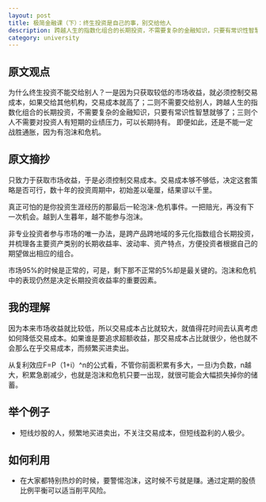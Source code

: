 ```yaml
---
layout: post
title: 极简金融课（下）：终生投资是自己的事，别交给他人
description: 跨越人生的指数化组合的长期投资，不需要复杂的金融知识，只要有常识性智慧就够了
category: university
---
```


## 原文观点
为什么终生投资不能交给别人？一是因为只获取较低的市场收益，就必须控制交易成本，如果交给其他机构，交易成本就高了；二则不需要交给别人，跨越人生的指数化组合的长期投资，不需要复杂的金融知识，只要有常识性智慧就够了；三则个人不需要对投资人有短期的业绩压力，可以长期持有。
即便如此，还是不能一定战胜通胀，因为有泡沫和危机。

## 原文摘抄
只致力于获取市场收益，于是必须控制交易成本。交易成本够不够低，决定这套策略是否可行，数十年的投资周期中，初始差以毫厘，结果谬以千里。

真正可怕的是你投资生涯经历的那最后一轮泡沫-危机事件。一把赔光，再没有下一次机会。越到人生暮年，越不能参与泡沫。

非专业投资者参与市场的唯一办法，是跨产品跨地域的多元化指数组合长期投资，并梳理各主要资产类别的长期收益率、波动率、资产特点，方便投资者根据自己的期望做出相应的组合。

市场95%的时候是正常的，可是，剩下那不正常的5%却是最关键的。泡沫和危机中的表现仍然是决定长期投资收益率的重要因素。

## 我的理解
因为本来市场收益就比较低，所以交易成本占比就较大，就值得花时间去认真考虑如何降低交易成本。如果谁是要追求超额收益，那交易成本占比就很少，他也就不会那么在乎交易成本，而频繁买进卖出。

从复利效应F=P（1+i）^n的公式看，不管你前面积累有多大，一旦i为负数，n越大，积累急剧减少，也就是泡沫和危机只要一出现，就很可能会大幅损失掉你的储蓄。

## 举个例子
- 短线炒股的人，频繁地买进卖出，不关注交易成本，但短线盈利的人极少。

## 如何利用
- 在大家都特别热炒的时候，要警惕泡沫，这时候不亏就是赚。通过定期的股债比例平衡可以适当削平风险。

